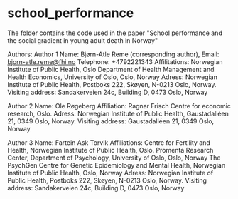 # school_performance

The folder contains the code used in the paper "School performance and the social gradient in young adult death in Norway"

Authors:
Author 1
Name: Bjørn-Atle Reme (corresponding author),
Email: bjorn-atle.reme@fhi.no
Telephone: +4792221343 
Affilitations: Norwegian Institute of Public Health, Oslo
Department of Health Management and Health Economics, University of Oslo, Oslo, Norway
Adress: Norwegian Institute of Public Health, Postboks 222, Skøyen, N-0213 Oslo, Norway. Visiting address: Sandakerveien 24c, Building D, 0473 Oslo, Norway

Author 2
Name: Ole Røgeberg 
Affiliation: Ragnar Frisch Centre for economic research, Oslo.
Adress: Norwegian Institute of Public Health, Gaustadalléen 21, 0349 Oslo, Norway. 
Visiting address: Gaustadalléen 21, 0349 Oslo, Norway

Author 3
Name: Fartein Ask Torvik 
Affiliations: Centre for Fertility and Health, Norwegian Institute of Public Health, Oslo.
Promenta Research Center, Department of Psychology, University of Oslo, Oslo, Norway
The PsychGen Centre for Genetic Epidemiology and Mental Health, Norwegian Institute of Public Health, Oslo, Norway
Adress: Norwegian Institute of Public Health, Postboks 222, Skøyen, N-0213 Oslo, Norway. Visiting address: Sandakerveien 24c, Building D, 0473 Oslo, Norway
